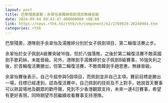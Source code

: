 ```yaml
---
layout: post
title: 巴黎殘奧直擊｜余翠怡湯雅婷佩劍項目無緣晉級　
date: 2024-09-04 09:43:47.000000000 +08:00
link: https://news.rthk.hk/rthk/ch/component/k2/1769029-20240904.htm
categories: rthk
---
```


巴黎殘奧，港隊劍手余翠怡及湯雅婷分別於女子佩劍項目，第二輪復活賽止步。

余翠怡於女子佩劍A級賽突破16強，但於八強落敗，之後於第二輪復活賽不敵英國劍手歌莉絲，未能晉級。另外，港隊劍手湯雅婷於女子佩劍B級賽事，16強失利之後，於首輪復活賽勝出，但第二輪復活賽，不敵南韓劍手趙恩惠，無緣晉級。

余翠怡賽後表示，自己今屆參與5個項目，而佩劍並非自己主項，賽前目標是勝出一場，目標已經達到，認為復活賽中，自己佩劍的技術及不上對手。她說首天賽事可以熟習場地及觀眾的歡呼聲，見到不少香港觀眾支持，未來一連4日賽事，希望有更好表現，同時期望巿民繼續收看賽事支持港隊。
